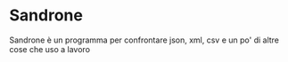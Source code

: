 # Sandrone
Sandrone è un programma per confrontare json, xml, csv e un po' di altre cose che uso a lavoro

